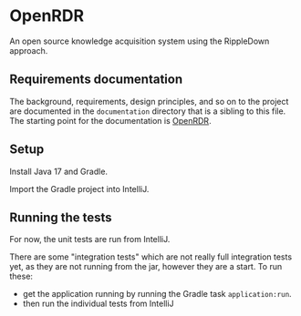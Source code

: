 # OpenRDR
An open source knowledge acquisition system using the RippleDown approach.

## Requirements documentation
The background, requirements, design principles, and so on to the project are documented in the 
`documentation` directory that is a sibling to this file. The starting point for the
documentation is [OpenRDR](./documentation/openrdr.md).

## Setup
Install Java 17 and Gradle.

Import the Gradle project into IntelliJ.

## Running the tests
For now, the unit tests are run from IntelliJ.

There are some "integration tests" which are not really full integration tests yet, as they are not
running from the jar, however they are a start. To run these:
- get the application running by running the Gradle task `application:run`.
- then run the individual tests from IntelliJ
